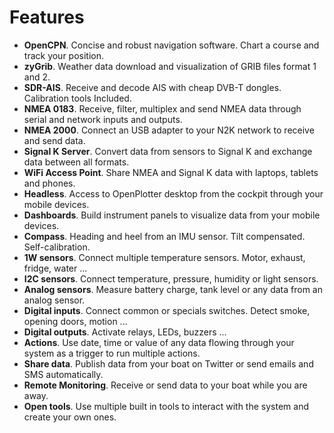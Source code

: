 # Features

* **OpenCPN**. Concise and robust navigation software. Chart a course and track your position.
* **zyGrib**. Weather data download and visualization of GRIB files format 1 and 2.
* **SDR-AIS**. Receive and decode AIS with cheap DVB-T dongles. Calibration tools Included.
* **NMEA 0183**. Receive, filter, multiplex and send NMEA data through serial and network inputs and outputs.
* **NMEA 2000**. Connect an USB adapter to your N2K network to receive and send data.
* **Signal K Server**. Convert data from sensors to Signal K and exchange data between all formats.
* **WiFi Access Point**. Share NMEA and Signal K data with laptops, tablets and phones.
* **Headless**. Access to OpenPlotter desktop from the cockpit through your mobile devices.
* **Dashboards**. Build instrument panels to visualize data from your mobile devices.
* **Compass**. Heading and heel from an IMU sensor. Tilt compensated. Self-calibration.
* **1W sensors**. Connect multiple temperature sensors. Motor, exhaust, fridge, water ...
* **I2C sensors**. Connect temperature, pressure, humidity or light sensors.
* **Analog sensors**. Measure battery charge, tank level or any data from an analog sensor.
* **Digital inputs**. Connect common or specials switches. Detect smoke, opening doors, motion ...
* **Digital outputs**. Activate relays, LEDs, buzzers ...
* **Actions**. Use date, time or value of any data flowing through your system as a trigger to run multiple actions.
* **Share data**. Publish data from your boat on Twitter or send emails and SMS automatically.
* **Remote Monitoring**. Receive or send data to your boat while you are away.
* **Open tools**. Use multiple built in tools to interact with the system and create your own ones.











